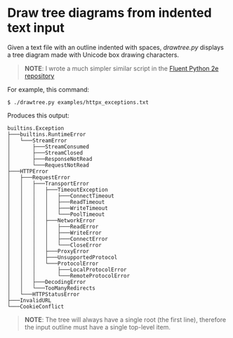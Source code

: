 # Draw tree diagrams from indented text input

Given a text file with an outline indented with spaces,
_drawtree.py_ displays a tree diagram made with Unicode box drawing characters.

> **NOTE**: I wrote a much simpler similar script in 
> the [Fluent Python 2e repository](https://github.com/fluentpython/example-code-2e/tree/master/17-it-generator/tree/extra)

For example, this command:

```
$ ./drawtree.py examples/httpx_exceptions.txt
```

Produces this output:

```
builtins.Exception
├───builtins.RuntimeError
│   └───StreamError
│       ├───StreamConsumed
│       ├───StreamClosed
│       ├───ResponseNotRead
│       └───RequestNotRead
├───HTTPError
│   ├───RequestError
│   │   ├───TransportError
│   │   │   ├───TimeoutException
│   │   │   │   ├───ConnectTimeout
│   │   │   │   ├───ReadTimeout
│   │   │   │   ├───WriteTimeout
│   │   │   │   └───PoolTimeout
│   │   │   ├───NetworkError
│   │   │   │   ├───ReadError
│   │   │   │   ├───WriteError
│   │   │   │   ├───ConnectError
│   │   │   │   └───CloseError
│   │   │   ├───ProxyError
│   │   │   ├───UnsupportedProtocol
│   │   │   └───ProtocolError
│   │   │       ├───LocalProtocolError
│   │   │       └───RemoteProtocolError
│   │   ├───DecodingError
│   │   └───TooManyRedirects
│   └───HTTPStatusError
├───InvalidURL
└───CookieConflict
```

> **NOTE**: The tree will always have a single root (the first line),
therefore the input outline must have a single top-level item.
